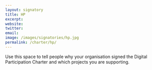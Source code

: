 ```yaml
---
layout: signatory
title: HP
excerpt: 
website: 
twitter: 
email: 
image: /images/signatories/hp.jpg
permalink: /charter/hp/
---
```


Use this space to tell people why your organisation signed the Digital Participation Charter and which projects you are supporting.